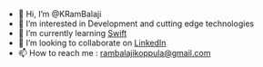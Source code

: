 - 👋 Hi, I’m @KRamBalaji
- 👀 I’m interested in Development and cutting edge technologies
- 🌱 I’m currently learning [Swift](https://developer.apple.com/swift/)
- 💞️ I’m looking to collaborate on [LinkedIn](https://www.linkedin.com/in/krambalaji/)
- 📫 How to reach me : rambalajikoppula@gmail.com

<!---
KRamBalaji/KRamBalaji is a ✨ special ✨ repository because its `README.md` (this file) appears on your GitHub profile.
You can click the Preview link to take a look at your changes.
--->
